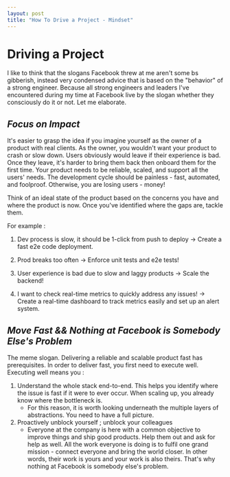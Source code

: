 ```yaml
---
layout: post
title: "How To Drive a Project - Mindset"
---
```

# **Driving a Project**

I like to think that the slogans Facebook threw at me aren't some bs gibberish, instead very condensed advice that is based on the "behavior" of a strong engineer. Because all strong engineers and leaders I've encountered during my time at Facebook live by the slogan whether they consciously do it or not. Let me elaborate.

## *Focus on Impact*

It's easier to grasp the idea if you imagine yourself as the owner of a product with real clients. As the owner, you wouldn't want your product to crash or slow down. Users obviously would leave if their experience is bad. Once they leave, it's harder to bring them back then onboard them for the first time. Your product needs to be reliable, scaled, and support all the users' needs. The development cycle should be painless - fast, automated, and foolproof. Otherwise, you are losing users - money!

Think of an ideal state of the product based on the concerns you have and where the product is now. Once you've identified where the gaps are, tackle them. 

For example :

1. Dev process is slow, it should be 1-click from push to deploy → Create a fast e2e code deployment.

2. Prod breaks too often → Enforce unit tests and e2e tests!

3. User experience is bad due to slow and laggy products → Scale the backend!

4. I want to check real-time metrics to quickly address any issues! → Create a real-time dashboard to track metrics easily and set up an alert system.

## *Move Fast && Nothing at Facebook is Somebody Else's Problem*

The meme slogan. Delivering a reliable and scalable product fast has prerequisites. In order to deliver fast, you first need to execute well. Executing well means you :

1. Understand the whole stack end-to-end. This helps you identify where the issue is fast if it were to ever occur. When scaling up, you already know where the bottleneck is.
    - For this reason, it is worth looking underneath the multiple layers of abstractions. You need to have a full picture.
2. Proactively unblock yourself ; unblock your colleagues
    - Everyone at the company is here with a common objective to improve things and ship good products. Help them out and ask for help as well. All the work everyone is doing is to fulfil one grand mission - connect everyone and bring the world closer. In other words, their work is yours and your work is also theirs. That's why nothing at Facebook is somebody else's problem.

